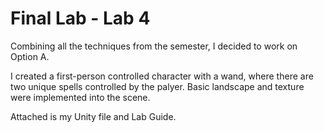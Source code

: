 # Final Lab - Lab 4 
Combining all the techniques from the semester, I decided to work on Option A. 

I created a first-person controlled character with a wand, where there are two unique spells controlled by the palyer. Basic landscape and texture were implemented into the scene. 

Attached is my Unity file and Lab Guide. 
